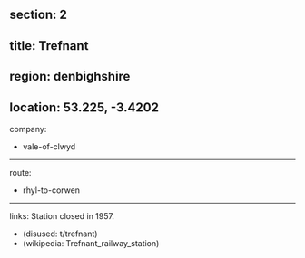 section: 2
----
title: Trefnant
----
region: denbighshire
----
location: 53.225, -3.4202
----
company:
- vale-of-clwyd
----
route:
- rhyl-to-corwen
----
links:
Station closed in 1957.
- (disused: t/trefnant)
- (wikipedia: Trefnant_railway_station)
